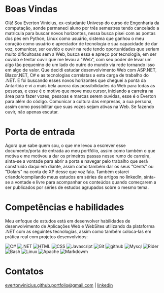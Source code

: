 # Boas Vindas
  Olá! Sou Everton Vinicius, ex-estudante Univesp do curso de Engenharia da computação, aonde permaneci aluno por três semestres tendo cancelado a matricula para buscar novos horizontes, nessa busca
pisei com as pontas dos pés em Python, Linux como usuário, sistema que ganhou o meu coração como usuário e apreciador de tecnologia e sua capacidade de dar voz, comunicar, ser ouvido e ouvir na 
rede tendo oportunidades que seriam muito difícultosas sem a Web, busca essa e apreço por tecnologia, em ser ouvido e tentar ouvir que me levou a "Web", com seu poder de levar um algo tão pequenino
de um lado do outro do mundo via rede tornando isso em algo de valor. Que decidi estudar desenvolvimento Web com ASP.NET, Blazor.NET, C# e as tecnologias correlatas a esta carga de trabalho do .NET.
E foi buscando esses novos horizontes que cheguei a ponta da Antartida e vi a mais bela aurora das possibilidades da Web para todas as pessoas, e esse é o motivo que move meu cursor, 
iniciando a carreira na área para fazer vozes, pessoas e marcas serem ouvidas, esse é o Everton para além do código. Comunicar a cultura das empresas, a sua persona, assim como possibilitar que 
suas vozes sejam ativas na Web. Se fazendo ouvir, não apenas escutar.

# Porta de entrada
  Agora que sabe quem sou, o que me levou a escrever esse documento/porta de entrada ao meu portfólio, assim como também o que motiva e me motivou a dar os primeiros passas nesse rumo de carreira,
sinta-se a vontade para abrir a porta e navegar pelo trabalho que será construido daqui em diante, assim como também dar os seus "Cents" ou "Dolars" na conta de XP desse que voz fala. Também estarei criando/compilando meus estudos em séries de artigos no linkedln, sinta-se a vontade e livre para acompanhar os conteúdos quando começarem a ser publicados por séries de estudos agrupados
sobre o mesmo tema.

# Competências e habilidades
  Meu enfoque de estudos está em desenvolver habilidades de desenvolvimento de Aplicações Web e WebSites utilizando da plataforma .NET com as seguintes tecnologias, assim como também coloca-las em prática real com projetos desenvolvidos:
  
![C#](https://skillicons.dev/icons?i=cs) ![.NET](https://skillicons.dev/icons?i=dotnet) ![HTML](https://skillicons.dev/icons?i=html) ![CSS](https://skillicons.dev/icons?i=css) 
![Javascript](https://skillicons.dev/icons?i=javascript) ![Git](https://skillicons.dev/icons?i=git) ![github](https://skillicons.dev/icons?i=github) ![Mysql](https://skillicons.dev/icons?i=mysql)
![Rider](https://skillicons.dev/icons?i=rider) ![Bash](https://skillicons.dev/icons?i=bash) ![Linux](https://skillicons.dev/icons?i=linux) ![Apache](https://skillicons.dev/icons?i=nginx) 
![Markdowm](https://skillicons.dev/icons?i=markdown)

# Contatos

[evertonvinicius.github.portfolio@gmail.com](mailto:evertonvinicius.github.portfolio@gmail.com) | [linkedin](https://www.linkedin.com/in/everton-v-s-varine)



